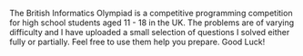 The British Informatics Olympiad is a competitive programming competition for high school students aged 11 - 18 in the UK. The problems are of varying difficulty and I have uploaded a small selection of questions I solved either fully or partially. Feel free to use them help you prepare. Good Luck! 
